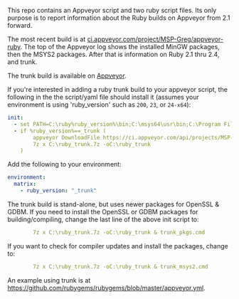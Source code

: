 This repo contains an Appveyor script and two ruby script files.  Its only purpose is to report information about the Ruby builds on Appveyor from 2.1 forward.

The most recent build is at [ci.appveyor.com/project/MSP-Greg/appveyor-ruby](https://ci.appveyor.com/project/MSP-Greg/appveyor-ruby).  The top of the Appveyor log shows the installed MinGW packages, then the MSYS2 packages.  After that is information on Ruby 2.1 thru 2.4, and trunk.

The trunk build is available on [Appveyor](https://ci.appveyor.com/project/MSP-Greg/ruby-loco/history).

If you're interested in adding a ruby trunk build to your appveyor script, the following in the the script/yaml file should install it (assumes your environment is using 'ruby_version' such as `200`, `23`, or `24-x64`):

```yaml
init:
  - set PATH=C:\ruby%ruby_version%\bin;C:\msys64\usr\bin;C:\Program Files\7-Zip;C:\Program Files\AppVeyor\BuildAgent;C:\Program Files\Git\cmd;C:\Windows\system32
  - if %ruby_version%==_trunk (
        appveyor DownloadFile https://ci.appveyor.com/api/projects/MSP-Greg/ruby-loco/artifacts/ruby_trunk.7z -FileName C:/ruby_trunk.7z &
        7z x C:\ruby_trunk.7z -oC:\ruby_trunk
    )
```

Add the following to your environment:

```yaml
environment:
  matrix:
    - ruby_version: "_trunk"
```

The trunk build is stand-alone, but uses newer packages for OpenSSL & GDBM.  If you need to install the OpenSSL or GDBM packages for building/compiling, change the last line of the above init script to:

```yaml
        7z x C:\ruby_trunk.7z -oC:\ruby_trunk & trunk_pkgs.cmd
```

If you want to check for compiler updates and install the packages, change to:

```yaml
        7z x C:\ruby_trunk.7z -oC:\ruby_trunk & trunk_msys2.cmd
```

An example using trunk is at https://github.com/rubygems/rubygems/blob/master/appveyor.yml.